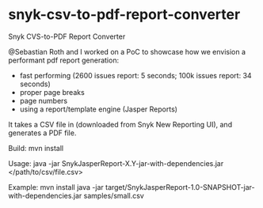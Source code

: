 # snyk-csv-to-pdf-report-converter
Snyk CVS-to-PDF Report Converter

@Sebastian Roth and I worked on a PoC to showcase how we envision a performant pdf report generation:
- fast performing (2600 issues report: 5 seconds; 100k issues report: 34 seconds)
- proper page breaks
- page numbers
- using a report/template engine (Jasper Reports)

It takes a CSV file in (downloaded from Snyk New Reporting UI), and generates a PDF file.

Build:
mvn install

Usage:
java -jar SnykJasperReport-X.Y-jar-with-dependencies.jar </path/to/csv/file.csv>

Example:
mvn install
java -jar target/SnykJasperReport-1.0-SNAPSHOT-jar-with-dependencies.jar samples/small.csv
